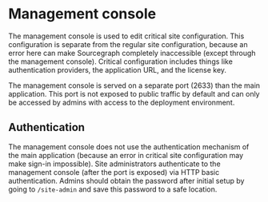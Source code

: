 # Management console

The management console is used to edit critical site configuration. This configuration is separate
from the regular site configuration, because an error here can make Sourcegraph completely
inaccessible (except through the management console). Critical configuration includes things like
authentication providers, the application URL, and the license key.

The management console is served on a separate port (2633) than the main application. This port is
not exposed to public traffic by default and can only be accessed by admins with access to the
deployment environment.

## Authentication

The management console does not use the authentication mechanism of the main application (because an
error in critical site configuration may make sign-in impossible). Site administrators authenticate
to the management console (after the port is exposed) via HTTP basic authentication. Admins should
obtain the password after initial setup by going to `/site-admin` and save this password to a safe
location.
